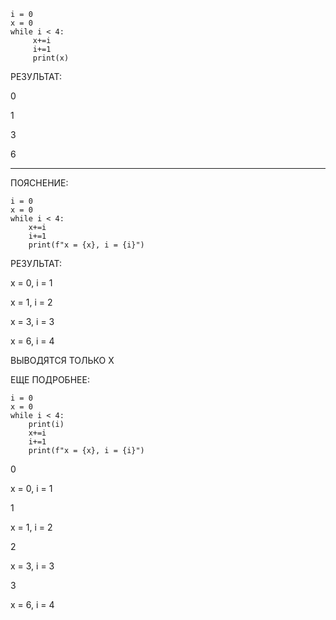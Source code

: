 

```
i = 0
x = 0
while i < 4:
     x+=i
     i+=1
     print(x)
```

РЕЗУЛЬТАТ:

0

1

3

6

_______

ПОЯСНЕНИЕ:

```
i = 0
x = 0
while i < 4:
    x+=i
    i+=1
    print(f"x = {x}, i = {i}")
```

РЕЗУЛЬТАТ:

x = 0, i = 1

x = 1, i = 2

x = 3, i = 3

x = 6, i = 4

ВЫВОДЯТСЯ ТОЛЬКО Х

ЕЩЕ ПОДРОБНЕЕ:

```
i = 0
x = 0
while i < 4:
    print(i)
    x+=i
    i+=1
    print(f"x = {x}, i = {i}")
```

0

x = 0, i = 1

1

x = 1, i = 2

2

x = 3, i = 3

3

x = 6, i = 4
